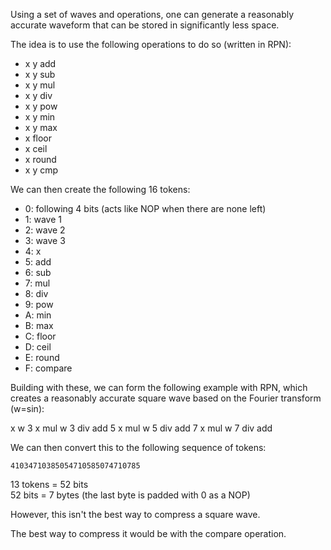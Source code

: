 Using a set of waves and operations, one can generate a reasonably accurate waveform that can be stored in significantly less space.

The idea is to use the following operations to do so (written in RPN):

- x y add
- x y sub
- x y mul
- x y div
- x y pow
- x y min
- x y max
- x floor
- x ceil
- x round
- x y cmp

We can then create the following 16 tokens:

- 0: following 4 bits (acts like NOP when there are none left)
- 1: wave 1
- 2: wave 2
- 3: wave 3
- 4: x
- 5: add
- 6: sub
- 7: mul
- 8: div
- 9: pow
- A: min
- B: max
- C: floor
- D: ceil
- E: round
- F: compare

Building with these, we can form the following example with RPN, which creates a reasonably accurate square wave based on the Fourier transform (w=sin):

x w 3 x mul w 3 div add 5 x mul w 5 div add 7 x mul w 7 div add

We can then convert this to the following sequence of tokens:
```
41034710385054710585074710785
```
13 tokens = 52 bits  
52 bits = 7 bytes (the last byte is padded with 0 as a NOP)

However, this isn't the best way to compress a square wave.

The best way to compress it would be with the compare operation.
